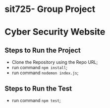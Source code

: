 # sit725- Group Project

 Cyber Security Website
=============================

## Steps to Run the Project
 * Clone the Repository using the Repo URL;
 * run command `npm install`;
 *  run command `nodemon index.js`;

## Steps to Run the Test 
 * run command `npm test`;
 
